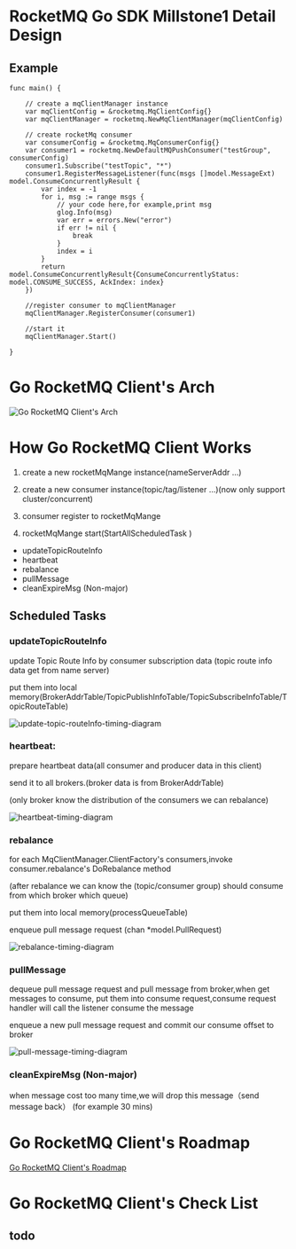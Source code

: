 # RocketMQ Go SDK Millstone1 Detail Design

## Example 
```
func main() {

	// create a mqClientManager instance
	var mqClientConfig = &rocketmq.MqClientConfig{}
	var mqClientManager = rocketmq.NewMqClientManager(mqClientConfig)

	// create rocketMq consumer
	var consumerConfig = &rocketmq.MqConsumerConfig{}
	var consumer1 = rocketmq.NewDefaultMQPushConsumer("testGroup", consumerConfig)
	consumer1.Subscribe("testTopic", "*")
	consumer1.RegisterMessageListener(func(msgs []model.MessageExt) model.ConsumeConcurrentlyResult {
		var index = -1
		for i, msg := range msgs {
			// your code here,for example,print msg
			glog.Info(msg)
			var err = errors.New("error")
			if err != nil {
				break
			}
			index = i
		}
		return model.ConsumeConcurrentlyResult{ConsumeConcurrentlyStatus: model.CONSUME_SUCCESS, AckIndex: index}
	})

	//register consumer to mqClientManager
	mqClientManager.RegisterConsumer(consumer1)

	//start it
	mqClientManager.Start()

}
```

# Go RocketMQ Client's Arch

![Go RocketMQ Client's Arch](http://www.plantuml.com/plantuml/svg/ZLNDRk8m4BxdANokL1w06ukWPTK4DW7j4RdEGACcDjWE4jjotvNsaNWdNc77Jan2C4jxg1ZFDn_V_C9ogXIHWhs3BhRBjUY5ss6U0TSXvNGDyYDG87SPWqHJ3S4XO5SHipBFGr0AuKF1jHHvRkBEs9gWDyXpmP2anlueeKHMYI_h_OUNkL8ofamBYP1YY_ogB43EwMiEQC-aI4lcxEuNXcTy9mknMYdG2RBwWXnf9uWS0dB5RmLYhjPRkoKKGcTytOlh3mv52CduJhn3ikUiiGRgmfno-4dtQ9-_xvfG50NbgM5afTAYU0QQWaHJmhO4fOSY1Mkf3LO0AjEZi5A6LLfbQwkFqm8IkHkagM53kF5FPfKwfIbd426aKkTdYoi9M4M6ZHRIyXej3B8TE8K4zTS94_q6f03z9j9UXNqQpPV3QPGimb6yJEQ3-I9PZkDfk1o-J4RHt0EA5r4qYPwMasWyhTozNaLsiFyxIXEG6SspNo2VKOSTLrBzVLU2Drxt6jkX3BSTpm4RRogcDfI16mip3NVNWpmyFjuUzJv38CM21pSXbg2PrQz7k9Le8XeM2-bEDsaZNVGD9Ba7dJQRzmLq3AyqDpFt1MpzM5SwgLxRSRZflcQPFfuJ4AOh_lLjgc0Ysdc8gguMPPsDx3kk5el7-xzxQU7-b4re0ZojdxzHzkxwMqFk14ylhcEhPguon5JjiZh4zg9pdwvH1jI-ENNMrqp-K-A3FzXqE-iSTBhTMehBZjU_SZPlxwBUH5_iLc0lWT1uoyI6YDMj8IBzq_6tEVUVTA_Ofx2d_dJyuuqbVGxwTFohN7Ru6OUG0pElxeww6tz1SRsPnHOteIW4ho_jFm00)

# How Go RocketMQ Client Works


1. create a new rocketMqMange instance(nameServerAddr ...)

2. create a new consumer instance(topic/tag/listener ...)(now only support cluster/concurrent)

3. consumer register to rocketMqMange

4. rocketMqMange start(StartAllScheduledTask )

* updateTopicRouteInfo
* heartbeat
* rebalance
* pullMessage
* cleanExpireMsg (Non-major)

## Scheduled Tasks

 ### updateTopicRouteInfo
 
 update Topic Route Info by consumer subscription data (topic route info data get from name server) 
 
 put them into local memory(BrokerAddrTable/TopicPublishInfoTable/TopicSubscribeInfoTable/TopicRouteTable)

![update-topic-routeInfo-timing-diagram](http://www.plantuml.com/plantuml/proxy?src=https://raw.githubusercontent.com/StyleTang/incubator-rocketmq-externals/go-client-detail-design/rocketmq-go/docs/update-topic-routeInfo-timing-diagram.puml)

 ### heartbeat:
 
 prepare heartbeat data(all consumer and producer data in this client)
 
 send it to all brokers.(broker data is from BrokerAddrTable) 
  
 (only broker know the distribution of the consumers we can rebalance)

![heartbeat-timing-diagram](http://www.plantuml.com/plantuml/proxy?src=https://raw.githubusercontent.com/StyleTang/incubator-rocketmq-externals/go-client-detail-design/rocketmq-go/docs/heartbeat-timing-diagram.puml)

 ### rebalance
 
 for each MqClientManager.ClientFactory's consumers,invoke consumer.rebalance's DoRebalance method
 
 (after rebalance we can know the (topic/consumer group) should consume from which broker which queue)
 
  put them into local memory(processQueueTable)
  
  enqueue pull message request (chan *model.PullRequest)
  
 ![rebalance-timing-diagram](http://www.plantuml.com/plantuml/svg/XL7DQiCm3BxdANJSO7s170gZi55OsTOMTdPi9J4uaclBbBtz72TBCoZiPblVdpuViL5EaKROR8-_vxhb0AXq3yBUQh04fzH47QmNorGjmCtsSDavYoHrQydic68QCEpDcutoKCXFNU3a7-zoNb7E8sOMRt1FBK-qFuHdvrWhmGF6g3hyJ9Zm926_TD-rceTmjT93le6UOu0kDZ260KMc32yZEM_KyjhXjdho9ejz1DRPh3YTLUDoiWLIAIUmk2eWlCwg3Jgc3gItSGcnTdblsuXo4WvOQnvyoaR9kPV0mrUF0QiLO5LJG6M0o-XkZKYJlSzQC4mTGS3y6AL25n76pyb99nYn_9lqreT1XtdDWlIhLYeaymC0)
  
 ### pullMessage
 
 dequeue pull message request and pull message from broker,when get messages to consume,
 put them into consume request,consume request handler will call the listener consume the message
 
 enqueue a new pull message request and commit our consume offset to broker
 
 ![pull-message-timing-diagram](http://www.plantuml.com/plantuml/svg/dPHHZzem3CVV-odynYO1Uwyc9AvNRfCet5hG7b7Qkb2HDbpY7BTlFoSK1bgPnDxYsFdPVyT9YhcGeYqGHfFql0v5HQX1Ntn7X2qI24Z4uMk2neWj_h1eSVYgLS6sDoP1UaM3LojbYcyM3KMg9QsaP6W8aDkwPDRXZnz4Mx9DGEfwsrE3Viu_4XntjKIGIXs0n1w1TWWrOGEg-elkdAtVxMJrfnjDdhJQemvB1KOrIBkwtOB85TTSINM4uXJwfJbHeDJgC1wFeQv0xOV2_6eBdmNE0PLM3UGU6fpOBAatTrW8FfUBOZ_cx4wC1saqLb8W9C5ikLuytokSryOssCdBKB_NVCF6varDdQyxTO_GNnL-O6495_X1Lm51RxhHP5uRmXPrmgrJPVYf2uizH6cMHyNETT7jUf5TepxpjCZoxEcmhWpE2xupj-ZWrhodNoDPtLuI6X9aJJ1mtOoMYsoTn9ji7KLnbWM3EvBwmS40fK58upDcFbt5AU-svRtUD6-HhB6bq72Grru9dk3oCYlkxeSyIOPgrkkSG_TOwfQVIsEsJ-oU-HF1GwNspG1KV1ctpCUW6XlrVhf1OmltDrnak4VklX7dOpm_nyeW3UsX58IT5VZkBPQRHVnpasGl3ytavN0oNKNVukV_12ndionURRxFv_7BTFuWe2r_0m00)
 
 ### cleanExpireMsg (Non-major)

when message cost too many time,we will drop this message（send message back） (for example 30 mins)



# Go RocketMQ Client's Roadmap
 [Go RocketMQ Client's Roadmap](https://github.com/StyleTang/incubator-rocketmq-externals/blob/master/rocketmq-go/docs/roadmap.md)

# Go RocketMQ Client's Check List

## todo